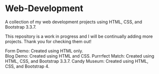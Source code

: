# Web-Development
A collection of my web development projects using HTML, CSS, and Bootstrap 3.3.7.

This repository is a work in progress and I will be continually adding more projects.
Thank you for checking them out!

Form Demo: Created using HTML only.</br>
Blog Demo: Created using HTML and CSS.
Purrrfect Match: Created using HTML, CSS, and Bootstrap 3.3.7. 
Candy Museum: Created using HTML, CSS, and Bootstrap 4.
